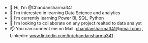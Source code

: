 - 👋 Hi, I’m @Chandansharma341
- 👀 I’m interested in learning Data Science and analytics
- 🌱 I’m currently learning Power Bi, SQL, Python
- 💞️ I’m looking to collaborate on any project realted to data analyst
- 📫 You can connect me on Mail: chandansharma341@gmail.com , Linkedin: www.linkedin.com/in/chandansharma341 .

<!---
Chandansharma341/Chandansharma341 is a ✨ special ✨ repository because its `README.md` (this file) appears on your GitHub profile.
You can click the Preview link to take a look at your changes.
--->

